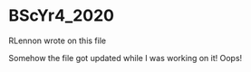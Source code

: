 # BScYr4_2020
RLennon wrote on this file

Somehow the file got updated while I was working on it!
Oops!
